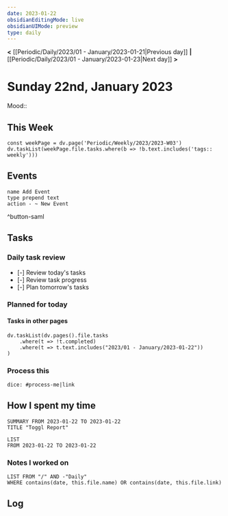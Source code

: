 ```yaml
---
date: 2023-01-22
obsidianEditingMode: live
obsidianUIMode: preview
type: daily
---
```


**<** [[Periodic/Daily/2023/01 - January/2023-01-21|Previous day]] **|** [[Periodic/Daily/2023/01 - January/2023-01-23|Next day]] **>**

# Sunday 22nd, January 2023

Mood:: 

## This Week

```dataviewjs
const weekPage = dv.page('Periodic/Weekly/2023/2023-W03')
dv.taskList(weekPage.file.tasks.where(b => !b.text.includes('tags:: weekly')))
```

## Events
```button
name Add Event
type prepend text
action - ~ New Event
```
^button-saml

## Tasks

### Daily task review
- [-] Review today's tasks
- [-] Review task progress
- [-] Plan tomorrow's tasks

### Planned for today

#### Tasks in other pages
```dataviewjs
dv.taskList(dv.pages().file.tasks
	.where(t => !t.completed)
	.where(t => t.text.includes("2023/01 - January/2023-01-22"))
)
```

### Process this
`dice: #process-me|link`

## How I spent my time

```toggl
SUMMARY FROM 2023-01-22 TO 2023-01-22
TITLE "Toggl Report"
```

```toggl
LIST
FROM 2023-01-22 TO 2023-01-22
```

### Notes I worked on

```dataview
LIST FROM "/" AND -"Daily"
WHERE contains(date, this.file.name) OR contains(date, this.file.link)
```

## Log
